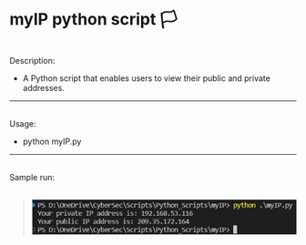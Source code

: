 # myIP python script :white_flag:

<br>
Description:

- A Python script that enables users to view their public and private addresses.

---

<br>
Usage:

- python myIP.py

---

<br>
Sample run:
<br><br>

> ![screenshot](image.png)
